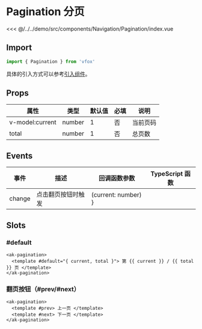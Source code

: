 # Pagination 分页

<CodeDemo name="Pagination">

<<< @/../../demo/src/components/Navigation/Pagination/index.vue

</CodeDemo>

## Import

```js
import { Pagination } from 'vfox'
```

具体的引入方式可以参考[引入组件](../guide/import.md)。

## Props

| 属性            | 类型   | 默认值 | 必填 | 说明     |
| --------------- | ------ | ------ | ---- | -------- |
| v-model:current | number | 1      | 否   | 当前页码 |
| total           | number | 1      | 否   | 总页数   |

## Events

| 事件   | 描述               | 回调函数参数        | TypeScript 函数 |
| ------ | ------------------ | ------------------- | --------------- |
| change | 点击翻页按钮时触发 | (current: number) } |                 |

## Slots

### #default

```vue
<ak-pagination>
  <template #default="{ current, total }"> 第 {{ current }} / {{ total }} 页 </template>
</ak-pagination>
```

### 翻页按钮（#prev/#next）

```vue
<ak-pagination>
  <template #prev> 上一页 </template>
  <template #next> 下一页 </template>
</ak-pagination>
```
